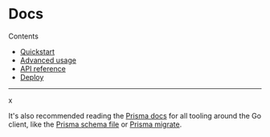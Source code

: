 # Docs

Contents

- [Quickstart](quickstart.md)
- [Advanced usage](advanced.md)
- [API reference](reference)
- [Deploy](deploy.md)

---

x

It's also recommended reading the [Prisma docs](https://prisma.io/docs) for all tooling around the Go client, like the [Prisma schema file](https://www.prisma.io/docs/reference/tools-and-interfaces/prisma-schema/prisma-schema-file) or [Prisma migrate](https://www.prisma.io/docs/reference/tools-and-interfaces/prisma-migrate).
